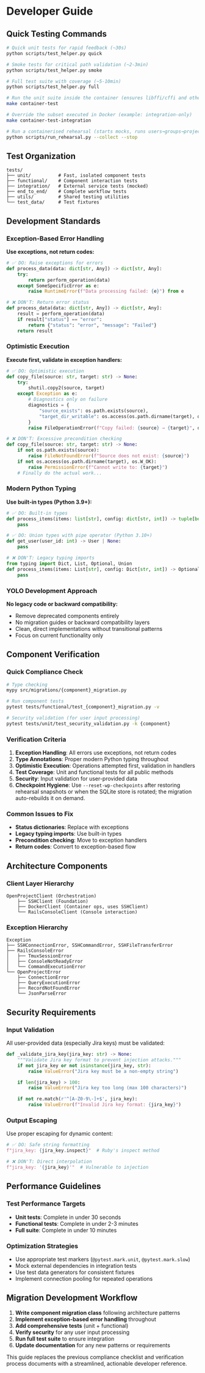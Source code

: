 # Developer Guide

## Quick Testing Commands

```bash
# Quick unit tests for rapid feedback (~30s)
python scripts/test_helper.py quick

# Smoke tests for critical path validation (~2-3min)
python scripts/test_helper.py smoke

# Full test suite with coverage (~5-10min)
python scripts/test_helper.py full

# Run the unit suite inside the container (ensures libffi/cffi and other system deps exist)
make container-test

# Override the subset executed in Docker (example: integration-only)
make container-test-integration

# Run a containerised rehearsal (starts mocks, runs users→groups→projects→work_packages, collects artefacts)
python scripts/run_rehearsal.py --collect --stop
```

## Test Organization

```
tests/
├── unit/          # Fast, isolated component tests
├── functional/    # Component interaction tests
├── integration/   # External service tests (mocked)
├── end_to_end/    # Complete workflow tests
├── utils/         # Shared testing utilities
└── test_data/     # Test fixtures
```

## Development Standards

### Exception-Based Error Handling

**Use exceptions, not return codes:**

```python
# ✅ DO: Raise exceptions for errors
def process_data(data: dict[str, Any]) -> dict[str, Any]:
    try:
        return perform_operation(data)
    except SomeSpecificError as e:
        raise RuntimeError(f"Data processing failed: {e}") from e

# ❌ DON'T: Return error status
def process_data(data: dict[str, Any]) -> dict[str, Any]:
    result = perform_operation(data)
    if result["status"] == "error":
        return {"status": "error", "message": "Failed"}
    return result
```

### Optimistic Execution

**Execute first, validate in exception handlers:**

```python
# ✅ DO: Optimistic execution
def copy_file(source: str, target: str) -> None:
    try:
        shutil.copy2(source, target)
    except Exception as e:
        # Diagnostics only on failure
        diagnostics = {
            "source_exists": os.path.exists(source),
            "target_dir_writable": os.access(os.path.dirname(target), os.W_OK)
        }
        raise FileOperationError(f"Copy failed: {source} → {target}", diagnostics) from e

# ❌ DON'T: Excessive precondition checking
def copy_file(source: str, target: str) -> None:
    if not os.path.exists(source):
        raise FileNotFoundError(f"Source does not exist: {source}")
    if not os.access(os.path.dirname(target), os.W_OK):
        raise PermissionError(f"Cannot write to: {target}")
    # Finally do the actual work...
```

### Modern Python Typing

**Use built-in types (Python 3.9+):**

```python
# ✅ DO: Built-in types
def process_items(items: list[str], config: dict[str, int]) -> tuple[bool, list[str]]:
    pass

# ✅ DO: Union types with pipe operator (Python 3.10+)
def get_user(user_id: int) -> User | None:
    pass

# ❌ DON'T: Legacy typing imports
from typing import Dict, List, Optional, Union
def process_items(items: List[str], config: Dict[str, int]) -> Optional[bool]:
    pass
```

### YOLO Development Approach

**No legacy code or backward compatibility:**

- Remove deprecated components entirely
- No migration guides or backward compatibility layers
- Clean, direct implementations without transitional patterns
- Focus on current functionality only

## Component Verification

### Quick Compliance Check

```bash
# Type checking
mypy src/migrations/{component}_migration.py

# Run component tests
pytest tests/functional/test_{component}_migration.py -v

# Security validation (for user input processing)
pytest tests/unit/test_security_validation.py -k {component}
```

### Verification Criteria

1. **Exception Handling**: All errors use exceptions, not return codes
2. **Type Annotations**: Proper modern Python typing throughout
3. **Optimistic Execution**: Operations attempted first, validation in handlers
4. **Test Coverage**: Unit and functional tests for all public methods
5. **Security**: Input validation for user-provided data
6. **Checkpoint Hygiene**: Use `--reset-wp-checkpoints` after restoring rehearsal snapshots or when the SQLite store is rotated; the migration auto-rebuilds it on demand.

### Common Issues to Fix

- **Status dictionaries**: Replace with exceptions
- **Legacy typing imports**: Use built-in types
- **Precondition checking**: Move to exception handlers
- **Return codes**: Convert to exception-based flow

## Architecture Components

### Client Layer Hierarchy

```
OpenProjectClient (Orchestration)
    ├── SSHClient (Foundation)
    ├── DockerClient (Container ops, uses SSHClient)
    └── RailsConsoleClient (Console interaction)
```

### Exception Hierarchy

```
Exception
├── SSHConnectionError, SSHCommandError, SSHFileTransferError
├── RailsConsoleError
│   ├── TmuxSessionError
│   ├── ConsoleNotReadyError
│   └── CommandExecutionError
└── OpenProjectError
    ├── ConnectionError
    ├── QueryExecutionError
    ├── RecordNotFoundError
    └── JsonParseError
```

## Security Requirements

### Input Validation

All user-provided data (especially Jira keys) must be validated:

```python
def _validate_jira_key(jira_key: str) -> None:
    """Validate Jira key format to prevent injection attacks."""
    if not jira_key or not isinstance(jira_key, str):
        raise ValueError("Jira key must be a non-empty string")

    if len(jira_key) > 100:
        raise ValueError("Jira key too long (max 100 characters)")

    if not re.match(r'^[A-Z0-9\-]+$', jira_key):
        raise ValueError(f"Invalid Jira key format: {jira_key}")
```

### Output Escaping

Use proper escaping for dynamic content:

```python
# ✅ DO: Safe string formatting
f"jira_key: {jira_key.inspect}"  # Ruby's inspect method

# ❌ DON'T: Direct interpolation
f"jira_key: '{jira_key}'"  # Vulnerable to injection
```

## Performance Guidelines

### Test Performance Targets

- **Unit tests**: Complete in under 30 seconds
- **Functional tests**: Complete in under 2-3 minutes
- **Full suite**: Complete in under 10 minutes

### Optimization Strategies

- Use appropriate test markers (`@pytest.mark.unit`, `@pytest.mark.slow`)
- Mock external dependencies in integration tests
- Use test data generators for consistent fixtures
- Implement connection pooling for repeated operations

## Migration Development Workflow

1. **Write component migration class** following architecture patterns
2. **Implement exception-based error handling** throughout
3. **Add comprehensive tests** (unit + functional)
4. **Verify security** for any user input processing
5. **Run full test suite** to ensure integration
6. **Update documentation** for any new patterns or requirements

This guide replaces the previous compliance checklist and verification process documents with a streamlined, actionable developer reference.
